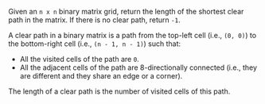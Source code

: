 Given an ```n x n``` binary matrix grid, return the length of the shortest clear path in the matrix. If there is no clear path, return ```-1```.

A clear path in a binary matrix is a path from the top-left cell (i.e., ```(0, 0)```) to the bottom-right cell (i.e., ```(n - 1, n - 1)```) such that:

* All the visited cells of the path are ```0```.
* All the adjacent cells of the path are 8-directionally connected (i.e., they are different and they share an edge or a corner).

The length of a clear path is the number of visited cells of this path.
